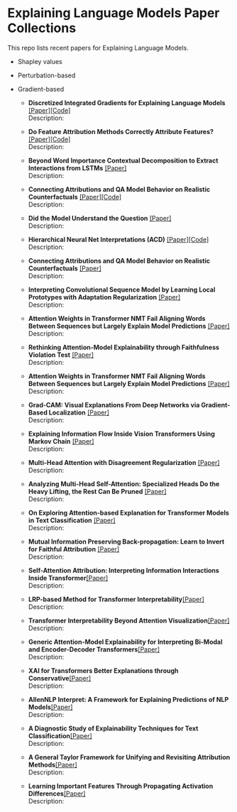 #  Explaining Language Models Paper Collections
 This repo lists recent papers for Explaining Language Models.

- Shapley values

- Perturbation-based

- Gradient-based

  - **Discretized Integrated Gradients for Explaining Language Models** [[Paper]](https://arxiv.org/pdf/2108.13654.pdf)[[Code]](https://github.com/INK-USC/DIG)<br>Description: 

  - **Do Feature Attribution Methods Correctly Attribute Features?** [[Paper]](https://arxiv.org/pdf/2104.14403.pdf)[[Code]](https://github.com/YilunZhou/feature-attribution-evaluation)<br>Description: 

  - **Beyond Word Importance Contextual Decomposition to Extract Interactions from LSTMs** [[Paper]](https://arxiv.org/pdf/1801.05453.pdf)<br>Description: 

  - **Connecting Attributions and QA Model Behavior on Realistic Counterfactuals** [[Paper]](https://aclanthology.org/2021.emnlp-main.447.pdf)[[Code]](https://github.com/xiye17/EvalQAExpl)<br>Description: 

  - **Did the Model Understand the Question** [[Paper]](https://arxiv.org/pdf/1805.05492.pdf)<br>Description: 

  - **Hierarchical Neural Net Interpretations (ACD)** [[Paper]](https://arxiv.org/pdf/1806.05337.pdf)[[Code]](https://github.com/csinva/hierarchical-dnn-interpretations)<br>Description: 

  - **Connecting Attributions and QA Model Behavior on Realistic Counterfactuals** [[Paper]](https://arxiv.org/pdf/2104.04515.pdf)<br>Description: 

  - **Interpreting Convolutional Sequence Model by Learning Local Prototypes with Adaptation Regularization** [[Paper]](https://dl.acm.org/doi/pdf/10.1145/3459637.3482355?casa_token=8z1dQ2D1CsYAAAAA:71YXiECsS8IcHNi-4Eksyf0UeFDT8XQXG1QQyxndB371KgmhErkR8LNlQAp6qWXnmW5gfgslipw)<br>Description: 

  - **Attention Weights in Transformer NMT Fail Aligning Words Between Sequences but Largely Explain Model Predictions** [[Paper]](https://arxiv.org/pdf/2109.05853.pdf)<br>Description: 

  - **Rethinking Attention-Model Explainability through Faithfulness Violation Test** [[Paper]](https://arxiv.org/pdf/2201.12114.pdf)<br>Description: 
  
  - **Attention Weights in Transformer NMT Fail Aligning Words Between Sequences but Largely Explain Model Predictions** [[Paper]](https://arxiv.org/pdf/2109.05853.pdf)<br>Description: 
  
  - **Grad-CAM: Visual Explanations From Deep Networks via Gradient-Based Localization** [[Paper]](https://openaccess.thecvf.com/content_ICCV_2017/papers/Selvaraju_Grad-CAM_Visual_Explanations_ICCV_2017_paper.pdf)<br>Description: 
  
  - **Explaining Information Flow Inside Vision Transformers Using Markov Chain** [[Paper]](https://openreview.net/pdf?id=TT-cf6QSDaQ)<br>Description: 
  
  - **Multi-Head Attention with Disagreement Regularization** [[Paper]](https://arxiv.org/pdf/1810.10183.pdf)<br>Description: 
  
  - **Analyzing Multi-Head Self-Attention: Specialized Heads Do the Heavy Lifting, the Rest Can Be Pruned** [[Paper]](https://arxiv.org/pdf/1905.09418.pdf?ref=https://githubhelp.com)<br>Description: 
  
  - **On Exploring Attention-based Explanation for Transformer Models in Text Classification** [[Paper]](https://ieeexplore.ieee.org/stamp/stamp.jsp?arnumber=9671639&casa_token=jZTxTSWcw68AAAAA:EOJF6h4voDY4l_E3WGVPaNEi3OkcX2m3yJpyGDIwb1IgH19KvZV08wm8uz7Exm7myWB2luc)<br>Description: 
  
  - **Mutual Information Preserving Back-propagation: Learn to Invert for Faithful Attribution** [[Paper]](https://dl.acm.org/doi/pdf/10.1145/3447548.3467310)<br>Description: 
  
  - **Self-Attention Attribution: Interpreting Information Interactions Inside Transformer**[[Paper]](https://www.aaai.org/AAAI21Papers/AAAI-10151.HaoY.pdf.pdf)<br>Description: 
  
  - **LRP-based Method for Transformer Interpretability**[[Paper]](https://openreview.net/pdf?id=rBHej2zm2AK)<br>Description: 
  
  - **Transformer Interpretability Beyond Attention Visualization**[[Paper]](https://openaccess.thecvf.com/content/CVPR2021/papers/Chefer_Transformer_Interpretability_Beyond_Attention_Visualization_CVPR_2021_paper.pdf)<br>Description: 
  
  - **Generic Attention-Model Explainability for Interpreting Bi-Modal and Encoder-Decoder Transformers**[[Paper]](https://openaccess.thecvf.com/content/ICCV2021/papers/Chefer_Generic_Attention-Model_Explainability_for_Interpreting_Bi-Modal_and_Encoder-Decoder_Transformers_ICCV_2021_paper.pdf)<br>Description: 
  
  - **XAI for Transformers Better Explanations through Conservative**[[Paper]](https://arxiv.org/pdf/2202.07304.pdf)<br>Description: 
  
  - **AllenNLP Interpret: A Framework for Explaining Predictions of NLP Models**[[Paper]](https://arxiv.org/pdf/1909.09251.pdf)<br>Description: 
  
  - **A Diagnostic Study of Explainability Techniques for Text Classification**[[Paper]](https://arxiv.org/pdf/2009.13295.pdf)<br>Description: 
  
  - **A General Taylor Framework for Unifying and Revisiting Attribution Methods**[[Paper]](https://arxiv.org/pdf/2105.13841.pdf)<br>Description: 
  
  - **Learning Important Features Through Propagating Activation Differences**[[Paper]](http://proceedings.mlr.press/v70/shrikumar17a/shrikumar17a.pdf)<br>Description: 
  
    
    
    

